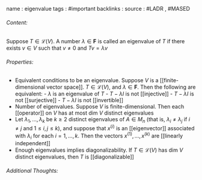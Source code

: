 name : eigenvalue
tags : #important
backlinks : 
source : #LADR , #MASED 

###### Content:
Suppose $T \in \mathcal{L}(V)$. A number $\lambda \in \textbf{F}$ is called an eigenvalue of $T$ if there exists $v \in V$ such that $v \neq 0$ and $Tv = \lambda v$

###### Properties:
- Equivalent conditions to be an eigenvalue. Suppose $V$ is a [[finite-dimensional vector space]]. $T\in \mathcal{L}(V)$, and $\lambda \in \textbf{F}$. Then the following are equivalent:
		- $\lambda$ is an eigenvalue of $T$
		- $T-\lambda I$ is not [[injective]]
		- $T - \lambda I$ is not [[surjective]]
		- $T - \lambda I$ is not [[invertible]]
- Number of eigenvalues. Suppose $V$ is finite-dimensional. Then each [[operator]] on $V$ has at most dim $V$ distinct eigenvalues
- Let $\lambda_1, ...,\lambda_k$ be $k \geq 2$ distinct eigenvalues of $A\in M_n$ (that is, $\lambda_i \neq \lambda_j$ if $i \neq j$ and $1 \leq i, j\leq k$), and suppose that $x^{(i)}$ is an [[eigenvector]] associated with $\lambda_i$ for each $i = 1,...,k$. Then the vectors $x^{(1)},...,x^{(k)}$ are [[linearly independent]]
- Enough eigenvalues implies diagonalizability. If $T \in \mathcal{L}(V)$ has dim $V$ distinct eigenvalues, then $T$ is [[diagonalizable]]


###### Additional Thoughts: